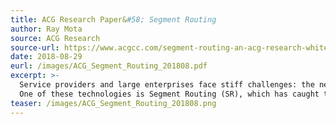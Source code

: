 ```yaml
---
title: ACG Research Paper&#58; Segment Routing
author: Ray Mota
source: ACG Research
source-url: https://www.acgcc.com/segment-routing-an-acg-research-whitepaper/
date: 2018-08-29
eurl: /images/ACG_Segment_Routing_201808.pdf
excerpt: >-
  Service providers and large enterprises face stiff challenges: the network infrastructure and their operations are growing at tremendous pace and becoming complex. IP/MPLS networks have become operation intensive because of their complex implementations. Service providers feel the added pressure of falling revenues and stiff competition by the over-the-top providers as well as the challenge to innovate. These drivers make the network owners think about a transport technology that can provide convergence across layers, domains and offload the complexities in the networks today.
  One of these technologies is Segment Routing (SR), which has caught the attention of the network planners because of its potential to simplify and unify the transport layer. It is a source-based routing technology that enables IP/MPLS and IPV6 networks to run more simply and scale more easily. Segment Routing eliminates resource-heavy signaling protocols of MPLS and moves intelligence to the source/edge of the traffic thus removing complexity from the network. In the IPV6 networks, SR opens new possibilities of network programming and opens new avenues of flexibility, control and feature-rich use cases.  
teaser: /images/ACG_Segment_Routing_201808.png
---
```

